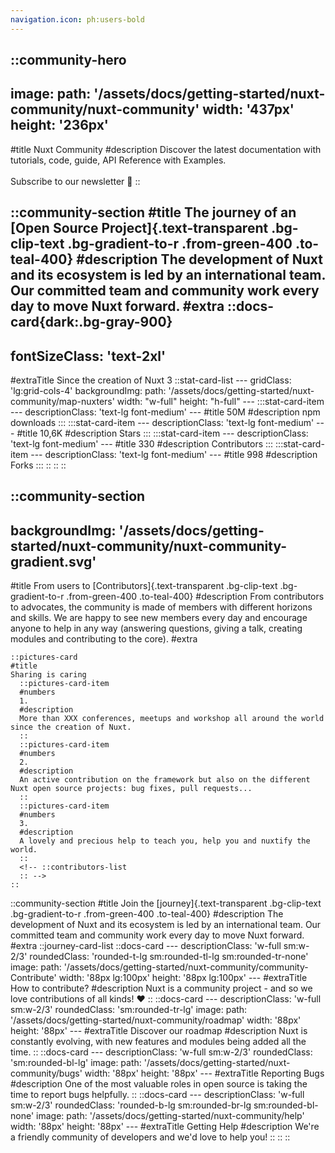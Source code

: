 ```yaml
---
navigation.icon: ph:users-bold
---
```


::community-hero
---
image:
  path: '/assets/docs/getting-started/nuxt-community/nuxt-community'
  width: '437px'
  height: '236px'
---
#title
Nuxt Community
#description
Discover the latest documentation with tutorials, code, guide, API Reference with Examples.<br><br>Subscribe to our newsletter 💚
::

::community-section
#title
The journey of an [Open Source Project]{.text-transparent .bg-clip-text .bg-gradient-to-r .from-green-400 .to-teal-400}
#description
The development of Nuxt and its ecosystem is led by an international team. Our committed team and community work every day to move Nuxt forward.
#extra
  ::docs-card{dark:.bg-gray-900}
  ---
  fontSizeClass: 'text-2xl'
  ---
  #extraTitle
  Since the creation of Nuxt 3
    ::stat-card-list
    ---
    gridClass: 'lg:grid-cols-4'
    backgroundImg:
      path: '/assets/docs/getting-started/nuxt-community/map-nuxters'
      width: "w-full"
      height: "h-full"
    ---
      :::stat-card-item
      ---
      descriptionClass: 'text-lg font-medium'
      ---
      #title
      50M
      #description
      npm downloads
      :::
      :::stat-card-item
      ---
      descriptionClass: 'text-lg font-medium'
      ---
      #title
      10,6K
      #description
      Stars
      :::
      :::stat-card-item
      ---
      descriptionClass: 'text-lg font-medium'
      ---
      #title
      330
      #description
      Contributors
      :::
      :::stat-card-item
      ---
      descriptionClass: 'text-lg font-medium'
      ---
      #title
      998
      #description
      Forks
      :::
    ::
  ::
::

::community-section
---
backgroundImg: '/assets/docs/getting-started/nuxt-community/nuxt-community-gradient.svg'
---
#title
From users to [Contributors]{.text-transparent .bg-clip-text .bg-gradient-to-r .from-green-400 .to-teal-400}
#description
From contributors to advocates, the community is made of members with different horizons and skills. We are happy to see new members every day and encourage anyone to help in any way (answering questions, giving a talk, creating modules and contributing to the core).
#extra

    ::pictures-card
    #title
    Sharing is caring
      ::pictures-card-item
      #numbers
      1.
      #description
      More than XXX conferences, meetups and workshop all around the world since the creation of Nuxt.
      ::
      ::pictures-card-item
      #numbers
      2.
      #description
      An active contribution on the framework but also on the different Nuxt open source projects: bug fixes, pull requests...
      ::
      ::pictures-card-item
      #numbers
      3.
      #description
      A lovely and precious help to teach you, help you and nuxtify the world.
      ::
      <!-- ::contributors-list
      :: -->
    ::


::community-section
#title
Join the [journey]{.text-transparent .bg-clip-text .bg-gradient-to-r .from-green-400 .to-teal-400}
#description
The development of Nuxt and its ecosystem is led by an international team. Our committed team and community work every day to move Nuxt forward.
#extra
  ::journey-card-list
    ::docs-card
    ---
    descriptionClass: 'w-full sm:w-2/3'
    roundedClass: 'rounded-t-lg sm:rounded-tl-lg sm:rounded-tr-none'
    image:
      path: '/assets/docs/getting-started/nuxt-community/community-Contribute'
      width: '88px lg:100px'
      height: '88px lg:100px'
    ---
    #extraTitle
    How to contribute?
    #description
    Nuxt is a community project - and so we love contributions of all kinds! ❤️
    ::
    ::docs-card
    ---
    descriptionClass: 'w-full sm:w-2/3'
    roundedClass: 'sm:rounded-tr-lg'
    image:
      path: '/assets/docs/getting-started/nuxt-community/roadmap'
      width: '88px'
      height: '88px'
    ---
    #extraTitle
    Discover our roadmap
    #description
    Nuxt is constantly evolving, with new features and modules being added all the time.
    ::
    ::docs-card
    ---
    descriptionClass: 'w-full sm:w-2/3'
    roundedClass: 'sm:rounded-bl-lg'
    image:
      path: '/assets/docs/getting-started/nuxt-community/bugs'
      width: '88px'
      height: '88px'
    ---
    #extraTitle
    Reporting Bugs
    #description
    One of the most valuable roles in open source is taking the time to report bugs helpfully.
    ::
    ::docs-card
    ---
    descriptionClass: 'w-full sm:w-2/3'
    roundedClass: 'rounded-b-lg sm:rounded-br-lg sm:rounded-bl-none'
    image:
      path: '/assets/docs/getting-started/nuxt-community/help'
      width: '88px'
      height: '88px'
    ---
    #extraTitle
    Getting Help
    #description
    We're a friendly community of developers and we'd love to help you!
    ::
  ::
::
